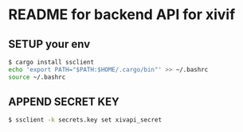 # README for backend API for xivif

## SETUP your env

```bash
$ cargo install ssclient
echo 'export PATH="$PATH:$HOME/.cargo/bin"' >> ~/.bashrc
source ~/.bashrc
```

## APPEND SECRET KEY

```bash
$ ssclient -k secrets.key set xivapi_secret
```


